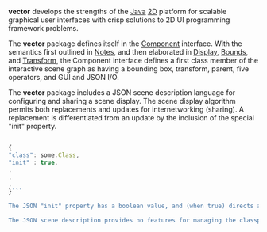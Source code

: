 **vector** develops the strengths of the [Java](http://www.oracle.com/technetwork/java/index.html) [2D](http://en.wikipedia.org/wiki/Java_2D) platform for scalable graphical user interfaces with crisp solutions to 2D UI programming framework problems.

The **vector** package defines itself in the [Component](http://code.google.com/p/java-vector/source/browse/src/vector/Component.java) interface.  With the semantics first outlined in [Notes](http://java-vector.googlecode.com/git/src/vector/Notes.txt), and then elaborated in [Display](http://code.google.com/p/java-vector/source/browse/src/vector/Display.java), [Bounds](http://code.google.com/p/java-vector/source/browse/src/vector/Bounds.java), and [Transform](http://code.google.com/p/java-vector/source/browse/src/vector/Transform.java), the Component interface defines a first class member of the interactive scene graph as having a bounding box, transform, parent, five operators, and GUI and JSON I/O.

The **vector** package includes a JSON scene description language for configuring and sharing a scene display.  The scene display algorithm permits both replacements and updates for internetworking (sharing).  A replacement is differentiated from an update by the inclusion of the special "init" property.

```js

{
"class": some.Class,
"init" : true,
.
.
.
}```

The JSON "init" property has a boolean value, and (when true) directs a component to reinitialize itself to the state of a new object, just added into the scene graph -- destroying the state of the scene graph subtree from this component.  An existing scene graph can be updated by omitting (or defining false) the "init" property.  In this case, many property values and components may be omitted as well.

The JSON scene description provides no features for managing the classpath, and the **vector** package currently has no class loader related features.  The current design and implementation is defined for communicating processes that share a common classpath, as illustrated by the webstart case.  This covers the majority of application cases excepting the dynamic loading case.  Future work may develop dynamic loading, just because it looks like a fun problem to solve given the strengths of the platform.
